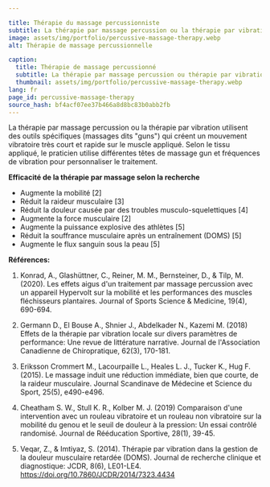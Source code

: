 ```yaml
---

title: Thérapie du massage percussionniste
subtitle: La thérapie par massage percussion ou la thérapie par vibration utilise des outils spécifiques (pistolets de massage) qui créent un mouvement vibratoire très court et rapide sur le muscle appliqué. Selon le tissu appliqué, le praticien utilise différentes têtes de pistolet de massage et fréquences de vibration pour adapter le traitement.
image: assets/img/portfolio/percussive-massage-therapy.webp
alt: Thérapie de massage percussionnelle

caption:
  title: Thérapie de massage percussionné
  subtitle: La thérapie par massage percussion ou thérapie par vibration.
  thumbnail: assets/img/portfolio/percussive-massage-therapy.webp
lang: fr
page_id: percussive-massage-therapy
source_hash: bf4acf07ee37b466a8d8bc83b0abb2fb
---
```

La thérapie par massage percussion ou la thérapie par vibration utilisent des outils spécifiques (massages dits "guns") qui créent un mouvement vibratoire très court et rapide sur le muscle appliqué. Selon le tissu appliqué, le praticien utilise différentes têtes de massage gun et fréquences de vibration pour personnaliser le traitement.

**Efficacité de la thérapie par massage selon la recherche**
- Augmente la mobilité \[2\]
- Réduit la raideur musculaire \[3\]
- Réduit la douleur causée par des troubles musculo-squelettiques \[4\]
- Augmente la force musculaire \[2\]
- Augmente la puissance explosive des athlètes \[5\]
- Réduit la souffrance musculaire après un entraînement (DOMS) \[5\]
- Augmente le flux sanguin sous la peau \[5\]

**Références:**

1. Konrad, A., Glashüttner, C., Reiner, M. M., Bernsteiner, D., & Tilp, M. (2020). Les effets aigus d'un traitement par massage percussion avec un appareil Hypervolt sur la mobilité et les performances des muscles fléchisseurs plantaires. Journal of Sports Science & Medicine, 19(4), 690-694.

2. Germann D., El Bouse A., Shnier J., Abdelkader N., Kazemi M. (2018) Effets de la thérapie par vibration locale sur divers paramètres de performance: Une revue de littérature narrative. Journal de l'Association Canadienne de Chiropratique, 62(3), 170-181.

3. Eriksson Crommert M., Lacourpaille L., Heales L. J., Tucker K., Hug F. (2015). Le massage induit une réduction immédiate, bien que courte, de la raideur musculaire. Journal Scandinave de Médecine et Science du Sport, 25(5), e490-e496.

4. Cheatham S. W., Stull K. R., Kolber M. J. (2019) Comparaison d'une intervention avec un rouleau vibratoire et un rouleau non vibratoire sur la mobilité du genou et le seuil de douleur à la pression: Un essai contrôlé randomisé. Journal de Rééducation Sportive, 28(1), 39-45.

5. Veqar, Z., & Imtiyaz, S. (2014). Thérapie par vibration dans la gestion de la douleur musculaire retardée (DOMS). Journal de recherche clinique et diagnostique: JCDR, 8(6), LE01-LE4. https://doi.org/10.7860/JCDR/2014/7323.4434